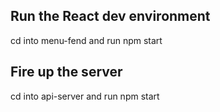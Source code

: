 ## Run the React dev environment

cd into menu-fend and run npm start

## Fire up the server

cd into api-server and run npm start
